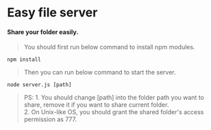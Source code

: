 # Easy file server

#### Share your folder easily.
>You should first run below command to install npm modules.
```
npm install
```
>Then you can run below command to start the server.
```
node server.js [path]
```
>PS: 1. You should change [path] into the folder path you want to share, remove it if you want to share current folder.
<br/>2. On Unix-like OS, you should grant the shared folder's access permission as 777.